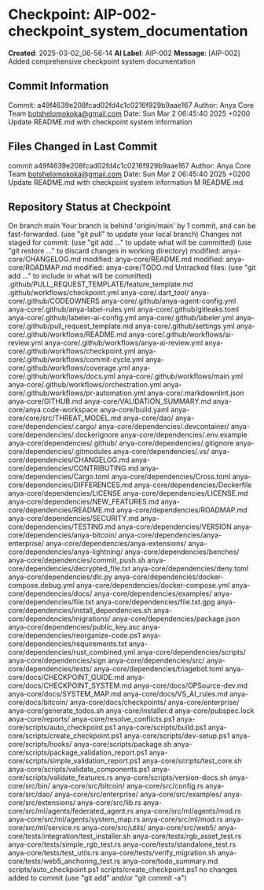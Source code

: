 # Checkpoint: AIP-002-checkpoint_system_documentation
**Created**: 2025-03-02_06-56-14
**AI Label**: AIP-002
**Message**: [AIP-002] Added comprehensive checkpoint system documentation

## Commit Information
Commit: a49f4639e208fcad02fd4c1c0216f929b9aae167 Author: Anya Core Team <botshelomokoka@gmail.com> Date: Sun Mar 2 06:45:40 2025 +0200  Update README.md with checkpoint system information 

## Files Changed in Last Commit
commit a49f4639e208fcad02fd4c1c0216f929b9aae167 Author: Anya Core Team <botshelomokoka@gmail.com> Date:   Sun Mar 2 06:45:40 2025 +0200      Update README.md with checkpoint system information  M	README.md

## Repository Status at Checkpoint
On branch main Your branch is behind 'origin/main' by 1 commit, and can be fast-forwarded.   (use "git pull" to update your local branch)  Changes not staged for commit:   (use "git add <file>..." to update what will be committed)   (use "git restore <file>..." to discard changes in working directory) 	modified:   anya-core/CHANGELOG.md 	modified:   anya-core/README.md 	modified:   anya-core/ROADMAP.md 	modified:   anya-core/TODO.md  Untracked files:   (use "git add <file>..." to include in what will be committed) 	.github/PULL_REQUEST_TEMPLATE/feature_template.md 	.github/workflows/checkpoint.yml 	anya-core/.dart_tool/ 	anya-core/.github/CODEOWNERS 	anya-core/.github/anya-agent-config.yml 	anya-core/.github/anya-label-rules.yml 	anya-core/.github/gitleaks.toml 	anya-core/.github/labeler-ai-config.yml 	anya-core/.github/labeler.yml 	anya-core/.github/pull_request_template.md 	anya-core/.github/settings.yml 	anya-core/.github/workflows/README.md 	anya-core/.github/workflows/ai-review.yml 	anya-core/.github/workflows/anya-ai-review.yml 	anya-core/.github/workflows/checkpoint.yml 	anya-core/.github/workflows/commit-cycle.yml 	anya-core/.github/workflows/coverage.yml 	anya-core/.github/workflows/docs.yml 	anya-core/.github/workflows/main.yml 	anya-core/.github/workflows/orchestration.yml 	anya-core/.github/workflows/pr-automation.yml 	anya-core/.markdownlint.json 	anya-core/GITHUB.md 	anya-core/VALIDATION_SUMMARY.md 	anya-core/anya.code-workspace 	anya-core/build.yaml 	anya-core/core/src/THREAT_MODEL.md 	anya-core/dao/ 	anya-core/dependencies/.cargo/ 	anya-core/dependencies/.devcontainer/ 	anya-core/dependencies/.dockerignore 	anya-core/dependencies/.env.example 	anya-core/dependencies/.github/ 	anya-core/dependencies/.gitignore 	anya-core/dependencies/.gitmodules 	anya-core/dependencies/.vs/ 	anya-core/dependencies/CHANGELOG.md 	anya-core/dependencies/CONTRIBUTING.md 	anya-core/dependencies/Cargo.toml 	anya-core/dependencies/Cross.toml 	anya-core/dependencies/DIFFERENCES.md 	anya-core/dependencies/Dockerfile 	anya-core/dependencies/LICENSE 	anya-core/dependencies/LICENSE.md 	anya-core/dependencies/NEW_FEATURES.md 	anya-core/dependencies/README.md 	anya-core/dependencies/ROADMAP.md 	anya-core/dependencies/SECURITY.md 	anya-core/dependencies/TESTING.md 	anya-core/dependencies/VERSION 	anya-core/dependencies/anya-bitcoin/ 	anya-core/dependencies/anya-enterprise/ 	anya-core/dependencies/anya-extensions/ 	anya-core/dependencies/anya-lightning/ 	anya-core/dependencies/benches/ 	anya-core/dependencies/commit_push.sh 	anya-core/dependencies/decrypted_file.txt 	anya-core/dependencies/deny.toml 	anya-core/dependencies/dlc.py 	anya-core/dependencies/docker-compose.debug.yml 	anya-core/dependencies/docker-compose.yml 	anya-core/dependencies/docs/ 	anya-core/dependencies/examples/ 	anya-core/dependencies/file.txt 	anya-core/dependencies/file.txt.gpg 	anya-core/dependencies/install_dependencies.sh 	anya-core/dependencies/migrations/ 	anya-core/dependencies/package.json 	anya-core/dependencies/public_key.asc 	anya-core/dependencies/reorganize-code.ps1 	anya-core/dependencies/requirements.txt 	anya-core/dependencies/rust_combined.yml 	anya-core/dependencies/scripts/ 	anya-core/dependencies/sign 	anya-core/dependencies/src/ 	anya-core/dependencies/tests/ 	anya-core/dependencies/triagebot.toml 	anya-core/docs/CHECKPOINT_GUIDE.md 	anya-core/docs/CHECKPOINT_SYSTEM.md 	anya-core/docs/OPSource-dev.md 	anya-core/docs/SYSTEM_MAP.md 	anya-core/docs/VS_AI_rules.md 	anya-core/docs/bitcoin/ 	anya-core/docs/checkpoints/ 	anya-core/enterprise/ 	anya-core/generate_todos.sh 	anya-core/installer.d 	anya-core/pubspec.lock 	anya-core/reports/ 	anya-core/resolve_conflicts.ps1 	anya-core/scripts/auto_checkpoint.ps1 	anya-core/scripts/build.ps1 	anya-core/scripts/create_checkpoint.ps1 	anya-core/scripts/dev-setup.ps1 	anya-core/scripts/hooks/ 	anya-core/scripts/package.sh 	anya-core/scripts/package_validation_report.ps1 	anya-core/scripts/simple_validation_report.ps1 	anya-core/scripts/test_core.sh 	anya-core/scripts/validate_components.ps1 	anya-core/scripts/validate_features.rs 	anya-core/scripts/version-docs.sh 	anya-core/src/bin/ 	anya-core/src/bitcoin/ 	anya-core/src/config.rs 	anya-core/src/dao/ 	anya-core/src/enterprise/ 	anya-core/src/examples/ 	anya-core/src/extensions/ 	anya-core/src/lib.rs 	anya-core/src/ml/agents/federated_agent.rs 	anya-core/src/ml/agents/mod.rs 	anya-core/src/ml/agents/system_map.rs 	anya-core/src/ml/mod.rs 	anya-core/src/ml/service.rs 	anya-core/src/utils/ 	anya-core/src/web5/ 	anya-core/tests/integration/test_installer.sh 	anya-core/tests/rgb_asset_test.rs 	anya-core/tests/simple_rgb_test.rs 	anya-core/tests/standalone_test.rs 	anya-core/tests/test_utils.rs 	anya-core/tests/verify_migration.sh 	anya-core/tests/web5_anchoring_test.rs 	anya-core/todo_summary.md 	scripts/auto_checkpoint.ps1 	scripts/create_checkpoint.ps1  no changes added to commit (use "git add" and/or "git commit -a")
